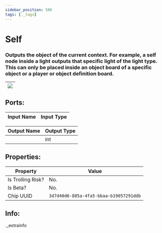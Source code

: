 ```yaml
---
sidebar_position: 506
tags: [._tags]
---
```


# Self


### Outputs the object of the current context. For example, a self node inside a light outputs that specific light of the light type. This can only be placed inside an object board of a specific object or a player or object definition board.

| ![](https://images-ext-2.discordapp.net/external/MPmIaQzlEPmgGWlgi-WxBBXt0Bjv_zWPkg1y1f_sy3s/https/www.recroomcircuits.com/image/circuit/absolute-value?width=206&height=108) |
|-----|

## Ports:

| Input Name | Input Type |
|-----------|-----------|

| Output Name | Output Type |
|-----------|-----------|
|  | int |

## Properties:

| Property  | Value |
|-------------------|-----------|
| Is Trolling Risk? | No. |
| Is Beta? | No. |
| Chip UUID | `3d7d40d6-885a-4fa5-bbaa-b19057291ddb` |

## Info:
._extrainfo